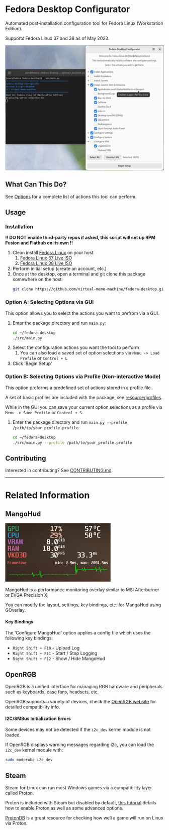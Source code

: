 # Fedora Desktop Configurator

Automated post-installation configuration tool for Fedora Linux (Workstation Edition).

Supports Fedora Linux 37 and 38 as of May 2023.

![preview](docs/images/preview.png)

## What Can This Do?

See [Options](docs/Options.md) for a complete list of actions this tool can perform.

## Usage

### Installation

**!! DO NOT enable third-party repos if asked, this script will set up RPM Fusion and Flathub on its own !!**

1. Clean install [Fedora Linux](https://www.fedoraproject.org/en/workstation/download) on your host
    1. [Fedora Linux 37 Live ISO](https://download.fedoraproject.org/pub/fedora/linux/releases/37/Workstation/x86_64/iso/Fedora-Workstation-Live-x86_64-37-1.7.iso)
    2. [Fedora Linux 38 Live ISO](https://download.fedoraproject.org/pub/fedora/linux/releases/38/Workstation/x86_64/iso/Fedora-Workstation-Live-x86_64-38-1.6.iso)
2. Perform initial setup (create an account, etc.)
3. Once at the desktop, open a terminal and git clone this package somewhere on the host:
    ```bash
    git clone https://github.com/virtual-meme-machine/fedora-desktop.git ~/fedora-desktop
    ```

### Option A: Selecting Options via GUI

This option allows you to select the actions you want to prefrom via a GUI.

1. Enter the package directory and run `main.py`:
    ```bash
    cd ~/fedora-desktop
    ./src/main.py
    ```
2. Select the configuration actions you want the tool to perform
    1. You can also load a saved set of option selections via `Menu -> Load Profile` or `Control + L`
3. Click 'Begin Setup'

### Option B: Selecting Options via Profile (Non-interactive Mode)

This option preforms a predefined set of actions stored in a profile file.

A set of basic profiles are included with the package, see [resource/profiles](resources/profiles).

While in the GUI you can save your current option selections as a profile via `Menu -> Save Profile` or `Control + S`.

1. Enter the package directory and run `main.py --profile /path/to/your_profile.profile`:
    ```bash
    cd ~/fedora-desktop
    ./src/main.py --profile /path/to/your_profile.profile
    ```

## Contributing

Interested in contributing? See [CONTRIBUTING.md](docs/CONTRIBUTING.md).

---

# Related Information

## MangoHud

![MangoHud](docs/images/mangohud.png)

MangoHud is a performance monitoring overlay similar to MSI Afterburner or EVGA Precision X.

You can modify the layout, settings, key bindings, etc. for MangoHud using GOverlay.

#### Key Bindings

The 'Configure MangoHud' option applies a config file which uses the following key bindings:

- `Right Shift + F10` - Upload Log
- `Right Shift + F11` - Start / Stop Logging
- `Right Shift + F12` - Show / Hide MangoHud

## OpenRGB

OpenRGB is a unified interface for managing RGB hardware and peripherals such as keyboards, case fans, headsets, etc.

OpenRGB supports a variety of devices, check the [OpenRGB website](https://openrgb.org) for detailed compatibility info.

#### I2C/SMBus Initialization Errors

Some devices may not be detected if the `i2c_dev` kernel module is not loaded.

If OpenRGB displays warning messages regarding i2c, you can load the `i2c_dev` kernel module with:

```bash
sudo modprobe i2c_dev
```

## Steam

Steam for Linux can run most Windows games via a compatibility layer called Proton.

Proton is included with Steam but disabled by default,
[this tutorial](https://steamcommunity.com/sharedfiles/filedetails/?id=1974055703)
details how to enable Proton as well as some advanced options.

[ProtonDB](https://www.protondb.com) is a great resource for checking how well a game will run on Linux via Proton.
